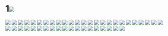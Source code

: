# 1![](../img/20/00000001.jpg)
![](../img/20/00000002.jpg)
![](../img/20/00000003.jpg)
![](../img/20/00000004.jpg)
![](../img/20/00000005.jpg)
![](../img/20/00000006.jpg)
![](../img/20/00000007.jpg)
![](../img/20/00000008.jpg)
![](../img/20/00000009.jpg)
![](../img/20/00000010.jpg)
![](../img/20/00000011.jpg)
![](../img/20/00000012.jpg)
![](../img/20/00000013.jpg)
![](../img/20/00000014.jpg)
![](../img/20/00000015.jpg)
![](../img/20/00000016.jpg)
![](../img/20/00000017.jpg)
![](../img/20/00000018.jpg)
![](../img/20/00000019.jpg)
![](../img/20/00000020.jpg)
![](../img/20/00000021.jpg)
![](../img/20/00000022.jpg)
![](../img/20/00000023.jpg)
![](../img/20/00000024.jpg)
![](../img/20/00000025.jpg)
![](../img/20/00000026.jpg)
![](../img/20/00000027.jpg)
![](../img/20/00000028.jpg)
![](../img/20/00000029.jpg)
![](../img/20/00000030.jpg)
![](../img/20/00000031.jpg)
![](../img/20/00000032.jpg)
![](../img/20/00000033.jpg)
![](../img/20/00000034.jpg)
![](../img/20/00000035.jpg)
![](../img/20/00000036.jpg)
![](../img/20/00000037.jpg)
![](../img/20/00000038.jpg)
![](../img/20/00000039.jpg)
![](../img/20/00000040.jpg)
![](../img/20/00000041.jpg)
![](../img/20/00000042.jpg)
![](../img/20/00000043.jpg)
![](../img/20/00000044.jpg)
![](../img/20/00000045.jpg)

